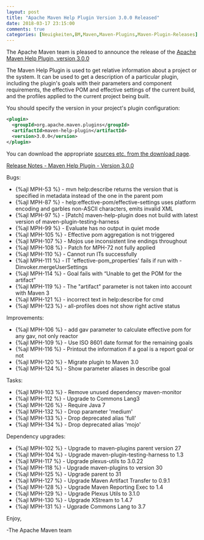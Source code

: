 ```yaml
---
layout: post
title: "Apache Maven Help Plugin Version 3.0.0 Released"
date: 2018-03-17 23:15:00
comments: true
categories: [Neuigkeiten,BM,Maven,Maven-Plugins,Maven-Plugin-Releases]
---
```

The Apache Maven team is pleased to announce the release of the 
[Apache Maven Help Plugin, version 3.0.0](http://maven.apache.org/plugins/maven-help-plugin/)

The Maven Help Plugin is used to get relative information about a project or
the system. It can be used to get a description of a particular plugin,
including the plugin's goals with their parameters and component requirements,
the effective POM and effective settings of the current build, and the profiles
applied to the current project being built.

You should specify the version in your project's plugin configuration:

``` xml
<plugin>
  <groupId>org.apache.maven.plugins</groupId>
  <artifactId>maven-help-plugin</artifactId>
  <version>3.0.0</version>
</plugin>
```

You can download the appropriate [sources etc. from the download page](https://maven.apache.org/plugins/maven-help-plugin/download.cgi).
 

<!-- more -->

[Release Notes - Maven Help Plugin - Version 3.0.0](https://issues.apache.org/jira/secure/ReleaseNote.jspa?projectId=12317522&version=12330788)

Bugs:

 * {%ajl MPH-53 %} - mvn help:describe returns the version that is specified in metadata instead of  the one in the parent pom
 * {%ajl MPH-87 %} - help:effective-pom/effective-settings uses platform encoding and garbles non-ASCII characters, emits invalid XML
 * {%ajl MPH-97 %} - [Patch] maven-help-plugin does not build with latest version of maven-plugin-testing-harness
 * {%ajl MPH-99 %} - Evaluate has no output in quiet mode
 * {%ajl MPH-105 %} - Effective pom aggregation is not triggered
 * {%ajl MPH-107 %} - Mojos use inconsistent line endings throughout
 * {%ajl MPH-108 %} - Patch for MPH-72 not fully applied
 * {%ajl MPH-110 %} - Cannot run ITs successfully
 * {%ajl MPH-111 %} - IT 'effective-pom_properties' fails if run with -Dinvoker.mergeUserSettings
 * {%ajl MPH-114 %} - Goal fails with “Unable to get the POM for the artifact”
 * {%ajl MPH-119 %} - The "artifact" parameter is not taken into account with Maven 3
 * {%ajl MPH-121 %} - incorrect text in help:describe for cmd
 * {%ajl MPH-123 %} - all-profiles does not show right active status

Improvements:

 * {%ajl MPH-106 %} - add gav parameter to calculate effective pom for any gav, not only reactor
 * {%ajl MPH-109 %} - Use ISO 8601 date format for the remaining goals
 * {%ajl MPH-116 %} - Printout the information if a goal is a report goal or not
 * {%ajl MPH-120 %} - Migrate plugin to Maven 3.0
 * {%ajl MPH-124 %} - Show parameter aliases in describe goal

Tasks:

 * {%ajl MPH-103 %} - Remove unused dependency maven-monitor
 * {%ajl MPH-112 %} - Upgrade to Commons Lang3
 * {%ajl MPH-126 %} - Require Java 7
 * {%ajl MPH-132 %} - Drop parameter 'medium'
 * {%ajl MPH-133 %} - Drop deprecated alias 'full'
 * {%ajl MPH-134 %} - Drop deprecated alias 'mojo'

Dependency upgrades:

 * {%ajl MPH-102 %} - Upgrade to maven-plugins parent version 27
 * {%ajl MPH-104 %} - Upgrade maven-plugin-testing-harness to 1.3
 * {%ajl MPH-117 %} - Upgrade plexus-utils to 3.0.22
 * {%ajl MPH-118 %} - Upgrade maven-plugins to version 30
 * {%ajl MPH-125 %} - Upgrade parent to 31
 * {%ajl MPH-127 %} - Upgrade Maven  Artifact Transfer to 0.9.1
 * {%ajl MPH-128 %} - Upgrade Maven Reporting Exec to 1.4
 * {%ajl MPH-129 %} - Upgrade Plexus Utils to 3.1.0
 * {%ajl MPH-130 %} - Upgrade XStream to 1.4.7
 * {%ajl MPH-131 %} - Ugprade Commons Lang to 3.7


Enjoy,

-The Apache Maven team

